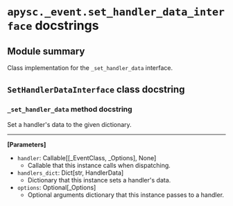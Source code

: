 # `apysc._event.set_handler_data_interface` docstrings

## Module summary

Class implementation for the `_set_handler_data` interface.

## `SetHandlerDataInterface` class docstring

### `_set_handler_data` method docstring

Set a handler's data to the given dictionary.<hr>

**[Parameters]**

- `handler`: Callable[[_EventClass, _Options], None]
  - Callable that this instance calls when dispatching.
- `handlers_dict`: Dict[str, HandlerData]
  - Dictionary that this instance sets a handler's data.
- `options`: Optional[_Options]
  - Optional arguments dictionary that this instance passes to a handler.